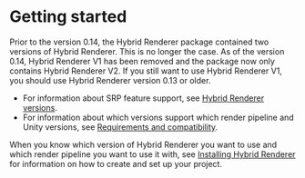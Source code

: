 # Getting started

Prior to the version 0.14, the Hybrid Renderer package contained two versions of Hybrid Renderer. 
This is no longer the case. As of the version 0.14, Hybrid Renderer V1 has been removed and the package now only contains Hybrid Renderer V2. 
If you still want to use Hybrid Renderer V1, you should use Hybrid Renderer version 0.13 or older.

- For information about SRP feature support, see [Hybrid Renderer versions](hybrid-renderer-versions.md).
- For information about which versions support which render pipeline and Unity versions, see [Requirements and compatibility](requirements-and-compatibility.md).

When you know which version of Hybrid Renderer you want to use and which render pipeline you want to use it with, see [Installing Hybrid Renderer](creating-a-new-hybrid-renderer-project.md) for information on how to create and set up your project.
